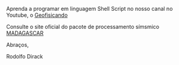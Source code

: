 Aprenda a programar em linguagem Shell Script no nosso canal no Youtube, o 
[Geofisicando](https://www.youtube.com/watch?v=HRRfgufskaw&list=PLLCFxfe9wkl-k0w-c_1i4sdZPUYt0Yc2P&index=2&t=4s)

Consulte o site oficial do pacote de processamento símsmico 
[MADAGASCAR](http://www.ahay.org/wiki/Main_Page)

Abraços,

Rodolfo Dirack
